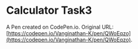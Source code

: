 # Calculator Task3

A Pen created on CodePen.io. Original URL: [https://codepen.io/Vanginathan-K/pen/QWoEqzo](https://codepen.io/Vanginathan-K/pen/QWoEqzo).

